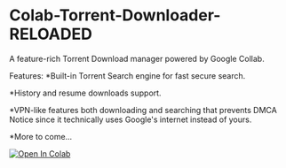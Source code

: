 # Colab-Torrent-Downloader-RELOADED
A feature-rich Torrent Download manager powered by Google Collab.

Features: 
*Built-in Torrent Search engine for fast secure search. 

*History and resume downloads support.

*VPN-like features both downloading and searching that prevents DMCA Notice since it technically uses Google's internet instead of yours.

*More to come...



[![Open In Colab](https://colab.research.google.com/assets/colab-badge.svg)](https://colab.research.google.com/drive/11lloVHqOjJQDAGgERAJsy0_rpmZNvJvJ#scrollTo=04aXCR9ODJkn])
